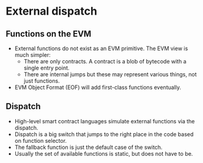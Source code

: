 # External dispatch

## Functions on the EVM
- External functions do not exist as an EVM primitive. The EVM view is much simpler:
    - There are only contracts. A contract is a blob of bytecode with a single entry point.
    - There are internal jumps but these may represent various things, not just functions.
- EVM Object Format (EOF) will add first-class functions eventually.

## Dispatch
- High-level smart contract languages simulate external functions via the dispatch.
- Dispatch is a big switch that jumps to the right place in the code based on function selector.
- The fallback function is just the default case of the switch.
- Usually the set of available functions is static, but does not have to be.
